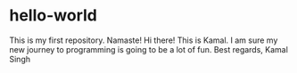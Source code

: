 # hello-world
This is my first repository. Namaste!
Hi there!
This is Kamal. I am sure my new journey to programming is going to be a lot of fun.
Best regards,
Kamal Singh
